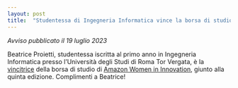 ```yaml
---
layout: post
title:  "Studentessa di Ingegneria Informatica vince la borsa di studio di Amazon"
---
```


*Avviso pubblicato il 19 luglio 2023*


Beatrice Proietti, studentessa iscritta al primo anno in Ingegneria Informatica presso l’Università degli Studi di Roma Tor Vergata, è la [vincitrice](https://web.uniroma2.it/it/contenuto/beatrice-proietti-studentessa-a-ingegneria-tor-vergata-vince-la-borsa-di-studio-di-amazon-dedicata-alle-materie-stem) della borsa di studio di [Amazon Women in Innovation](https://www.aboutamazon.it/notizie/nella-comunita/amazon-women-in-innovation-la-borsa-di-studio-che-abbatte-gli-stereotipi-di-genere-nelle-materie-stem), giunto alla quinta edizione.
Complimenti a Beatrice!
